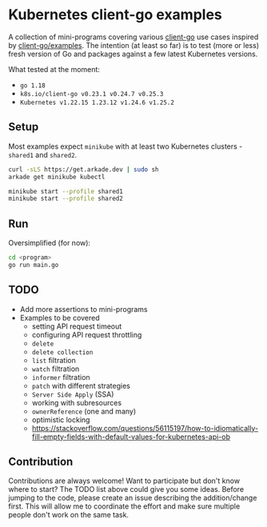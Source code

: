 # Kubernetes client-go examples

A collection of mini-programs covering various [client-go](https://github.com/kubernetes/client-go) use cases inspired by [client-go/examples](https://github.com/kubernetes/client-go/tree/master/examples).
The intention (at least so far) is to test (more or less) fresh version of Go and packages against a few latest
Kubernetes versions.

What tested at the moment:

- `go 1.18`
- `k8s.io/client-go v0.23.1 v0.24.7 v0.25.3`
- `Kubernetes v1.22.15 1.23.12 v1.24.6 v1.25.2`

## Setup

Most examples expect `minikube` with at least two Kubernetes clusters - `shared1` and `shared2`.

```bash
curl -sLS https://get.arkade.dev | sudo sh
arkade get minikube kubectl

minikube start --profile shared1
minikube start --profile shared2
```

## Run

Oversimplified (for now):

```bash
cd <program>
go run main.go
```

## TODO

- Add more assertions to mini-programs
- Examples to be covered
  - setting API request timeout
  - configuring API request throttling
  - `delete`
  - `delete collection`
  - `list` filtration
  - `watch` filtration
  - `informer` filtration
  - `patch` with different strategies
  - `Server Side Apply` (SSA)
  - working with subresources
  - `ownerReference` (one and many)
  - optimistic locking
  - https://stackoverflow.com/questions/56115197/how-to-idiomatically-fill-empty-fields-with-default-values-for-kubernetes-api-ob


## Contribution

Contributions are always welcome! Want to participate but don't know where to start? The TODO list above could give you some ideas.
Before jumping to the code, please create an issue describing the addition/change first. This will allow me to coordinate the effort
and make sure multiple people don't work on the same task.
